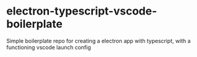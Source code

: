 # electron-typescript-vscode-boilerplate
Simple boilerplate repo for creating a electron app with typescript, with a functioning vscode launch config
